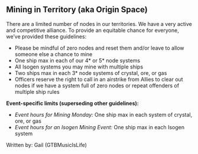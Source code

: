 ## Mining in Territory (aka Origin Space)

There are a limited number of nodes in our territories. We have a very active and competitive alliance. To provide an equitable chance for everyone, we’ve provided these guidelines:

- Please be mindful of zero nodes and reset them and/or leave to allow someone else a chance to mine
- One ship max in each of our 4* or 5* node systems
- All Isogen systems you may mine with multiple ships
- Two ships max in each 3* node systems of crystal, ore, or gas
- Officers reserve the right to call in an airstrike from Allies to clear out nodes if we have a system full of zero nodes or repeat offenders of multiple ship rules

**Event-specific limits (superseding other guidelines):**
- *Event hours for Mining Monday:* One ship max in each system of crystal, ore, or gas
- *Event hours for an Isogen Mining Event:* One ship max in each Isogen system

Written by: Gail (GTBMusicIsLife)

